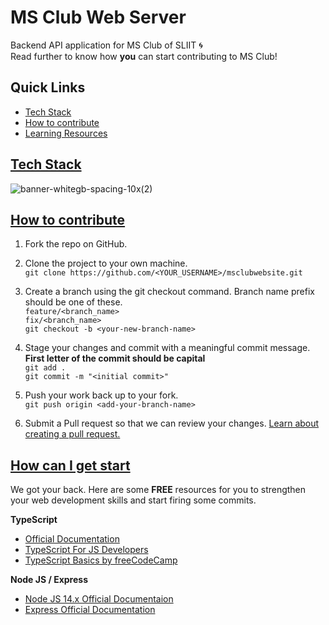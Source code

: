 # MS Club Web Server
Backend API application for MS Club of SLIIT 🌀<br>
Read further to know how **you** can start contributing to MS Club! 

## Quick Links
- [Tech Stack](#tech-stack)
- [How to contribute](#how-to-contribute)
- [Learning Resources](#resources)

## [Tech Stack](#Tech-stack)

![banner-whitegb-spacing-10x(2)](https://firebasestorage.googleapis.com/v0/b/msclubofsliit-v2.appspot.com/o/tech_stack_logo.png?alt=media&token=74635794-1141-411c-8b82-5e90f6113aae)

## [How to contribute](#how-to)
1. Fork the repo on GitHub.
2. Clone the project to your own machine. <br>
```git clone https://github.com/<YOUR_USERNAME>/msclubwebsite.git```
3. Create a branch using the git checkout command. Branch name prefix should be one of these. <br>
`feature/<branch_name>` <br>
`fix/<branch_name>` <br>
```git checkout -b <your-new-branch-name>```
4. Stage your changes and commit with a meaningful commit message. **First letter of the commit should be capital** <br>
```git add .``` <br>
```git commit -m "<initial commit>" ```

5. Push your work back up to your fork. <br>
```git push origin <add-your-branch-name>```
6. Submit a Pull request so that we can review your changes. [Learn about creating a pull request.](https://docs.github.com/en/github/collaborating-with-pull-requests/proposing-changes-to-your-work-with-pull-requests/creating-a-pull-request)

## [How can I get start](#resources) 
We got your back. Here are some **FREE** resources for you to strengthen your web development skills and start firing some commits.

**TypeScript**
- [Official Documentation](https://www.typescriptlang.org/docs/)
- [TypeScript For JS Developers](https://www.typescriptlang.org/docs/handbook/typescript-in-5-minutes.html)
- [TypeScript Basics by freeCodeCamp](https://www.freecodecamp.org/news/learn-typescript-basics/)

**Node JS / Express**
- [Node JS 14.x Official Documentaion](https://nodejs.org/docs/latest-v14.x/api/)
- [Express Official Documentation](https://expressjs.com/)